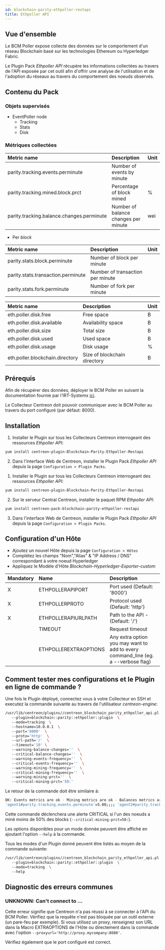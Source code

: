 ```yaml
---
id: blockchain-parity-ethpoller-restapi
title: Ethpoller API
---
```


## Vue d'ensemble

Le BCM Poller expose collecte des données sur le comportement d'un réseau Blockchain 
basé sur les technologies Ethereum ou Hyperledger Fabric. 

Le Plugin Pack *Ethpoller API* récupère les informations collectées au travers de 
l'API exposée par cet outil afin d'offrir une analyse de l'utilisation et de l'adoption 
du réseaux au travers du comportement des noeuds observés.

## Contenu du Pack

### Objets supervisés

* EventPoller node 
    * Tracking
    * Stats
    * Disk  

### Métriques collectées

<!--DOCUSAURUS_CODE_TABS-->

<!--Tracking-->

| Metric name                               | Description                          | Unit |
|:----------------------------------------- |:------------------------------------ | ---- |
| parity.tracking.events.perminute          | Number of events by minute           |      |
| parity.tracking.mined.block.prct          | Percentage of block mined            |  %   |
| parity.tracking.balance.changes.perminute | Number of balance changes per minute | wei  |

<!--Stats-->

* Per *block*

| Metric name                        | Description                      | Unit |
|:---------------------------------- |:-------------------------------- |----- |
| parity.stats.block.perminute       | Number of block per minute       |      |
| parity.stats.transaction.perminute | Number of transaction per minute |      |
| parity.stats.fork.perminute        | Number of fork per minute        |      |

<!--Disk-->

| Metric name                     | Description                   | Unit |
|:--------------------------------|:------------------------------|:-----|
| eth.poller.disk.free            |  Free space                   |  B   |
| eth.poller.disk.available       |  Availability space           |  B   |
| eth.poller.disk.size            |  Total size                   |  B   |
| eth.poller.disk.used            |  Used space                   |  B   |
| eth.poller.disk.usage           |  Disk usage                   |  %   |
| eth.poller.blockchain.directory |  Size of blockchain directory |  B   |

<!--END_DOCUSAURUS_CODE_TABS-->

## Prérequis

Afin de récupérer des données, déployer le BCM Poller en suivant la documentation 
fournie par l'IRT-Systemx [ici](https://github.com/IRT-SystemX/bcm-poller#getting-started).

Le Collecteur Centreon doit pouvoir communiquer avec le BCM Poller au travers du port
configuré (par défaut: 8000).

## Installation

<!--DOCUSAURUS_CODE_TABS-->

<!--Online IMP Licence & IT-100 Editions-->

1. Installer le Plugin sur tous les Collecteurs Centreon interrogeant des ressources *Ethpoller API*:

```bash
yum install centreon-plugin-Blockchain-Parity-Ethpoller-Restapi
```

2. Dans l'interface Web de Centreon, installer le Plugin Pack *Ethpoller API* depuis la page  `Configuration > Plugin Packs`.

<!--Offline IMP License-->

1. Installer le Plugin sur tous les Collecteurs Centreon interrogeant des ressources *Ethpoller API*:

```bash
yum install centreon-plugin-Blockchain-Parity-Ethpoller-Restapi
```

2. Sur le serveur Central Centreon, installer le paquet RPM *Ethpoller API*:

 ```bash
yum install centreon-pack-blockchain-parity-ethpoller-restapi
```

3. Dans l'interface Web de Centreon, installer le Plugin Pack *Ethpoller API* depuis la page  `Configuration > Plugin Packs`.

<!--END_DOCUSAURUS_CODE_TABS-->

## Configuration d'un Hôte

* Ajoutez un nouvel Hôte depuis la page `Configuration > Hôtes`
* Complétez les champs "Nom","Alias" & "IP Address / DNS" correspondant à votre noeud Hyperledger
* Appliquez le Modèle d'Hôte *Blockchain-Hyperledger-Exporter-custom*

| Mandatory | Name                  | Description                                                                        |
|:----------|:--------------------- |:-----------------------------------------------------------------------------------|
|     X     | ETHPOLLERAPIPORT      | Port used (Default: '8000')                                                          |
|     X     | ETHPOLLERPROTO        | Protocol used (Default: 'http')                                                    |
|     X     | ETHPOLLERAPIURLPATH   | Path to the API - (Default: '/')                                                   |
|           | TIMEOUT               | Request timeout                                                                    |
|           | ETHPOLLEREXTRAOPTIONS | Any extra option you may want to add to every command\_line (eg. a --verbose flag) |

## Comment tester mes configurations et le Plugin en ligne de commande ?

Une fois le Plugin déployé, connectez vous à votre Collecteur en SSH et executez 
la commande suivante au travers de l'utilisateur *centreon-engine*:

```bash
/usr/lib/centreon/plugins//centreon_blockchain_parity_ethpoller_api.pl  \ 
   --plugin=blockchain::parity::ethpoller::plugin  \ 
   --mode=tracking  \ 
   --hostname=10.0.0.1  \ 
   --port='8000'  \ 
   --proto='http'  \ 
   --url-path='/'  \ 
   --timeout='10' \ 
   --warning-balance-changes=''  \ 
   --critical-balance-changes=''  \ 
   --warning-events-frequency=''  \ 
   --critical-events-frequency=''  \ 
   --warning-mining-frequency=''  \ 
   --critical-mining-frequency=''  \ 
   --warning-mining-prct=''  \ 
   --critical-mining-prct='50:'   
```

Le retour de la commande doit être similaire à:

 ```bash
OK: Events metrics are ok - Mining metrics are ok - Balances metrics are ok |
'agent1#parity.tracking.events.perminute'=5.00;;;; 'agent2#parity.tracking.events.perminute'=15.00;;;; 'agent3#parity.tracking.events.perminute'=15.00;;;; 'agent4#parity.tracking.events.perminute'=10.00;;;; 'agent5#parity.tracking.events.perminute'=0.00;;;; 'credit#parity.tracking.events.perminute'=10.00;;;; 'deploy#parity.tracking.events.perminute'=20.00;;;; 'registry#parity.tracking.events.perminute'=5.00;;;; 'black#parity.tracking.mined.block.perminute'=5.00;;;; 'black#parity.tracking.mined.block.prct'=33.41%;;;0; 'gray#parity.tracking.mined.block.perminute'=10.00;;;; 'gray#parity.tracking.mined.block.prct'=33.14%;;;0; 'white#parity.tracking.mined.block.perminute'=10.00;;;; 'white#parity.tracking.mined.block.prct'=33.46%;;;0; 'master#parity.tracking.balance.changes.perminute'=0.00wei;;;; 'random#parity.tracking.balance.changes.perminute'=729999999999997378560.00wei;;;; 
```

Cette commande déclenchera une alerte CRITICAL si l'un des noeuds a miné moins de 
50% des blocks (`--critical-mining-prct=50:`). 

Les options disponibles pour un mode donnée peuvent être affiché en ajoutant 
l'option `--help` à la commande.

Tous les modes d'un Plugin donné peuvent être listés au moyen de la commande suivante:

```bash
/usr/lib/centreon/plugins//centreon_blockchain_parity_ethpoller_api.pl  \ 
   --plugin=blockchain::parity::ethpoller::plugin  \ 
   --mode=tracking  \ 
   --help
```

## Diagnostic des erreurs communes

### UNKNOWN: Can't connect to ... 

Cette erreur signifie que Centreon n'a pas réussi à se connecter à l'API du 
BCM Poller. Vérifiez que la requête n'est pas bloquée par un outil externe
(un pare-feu par exemple). Si vous utilisez un proxy, renseignez son URL dans la
Macro EXTRAOPTIONS de l'Hôte ou directement dans la commande avec l'option 
```--proxyurl='http://proxy.mycompany:8080'```.

Vérifiez également que le port configuré est correct. 